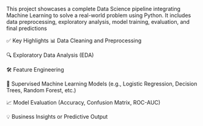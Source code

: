 This project showcases a complete Data Science pipeline integrating Machine Learning to solve a real-world problem using Python. 
It includes data preprocessing, exploratory analysis, model training, evaluation, and final predictions

✅ Key Highlights
📊 Data Cleaning and Preprocessing

🔍 Exploratory Data Analysis (EDA)

🛠️ Feature Engineering

🤖 Supervised Machine Learning Models (e.g., Logistic Regression, Decision Trees, Random Forest, etc.)

📈 Model Evaluation (Accuracy, Confusion Matrix, ROC-AUC)

💡 Business Insights or Predictive Output
